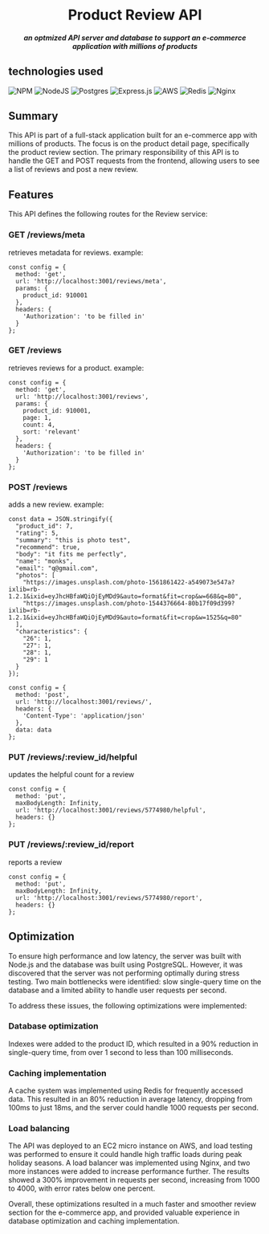 <h1 align="center">
  <br>
    Product Review API
    <h4 align="center">
        <i>an optmized API server and database to support an e-commerce application with millions of products </i>
      <br>
    </h4>
</h1>

## technologies used

![NPM](https://img.shields.io/badge/NPM-%23CB3837.svg?style=for-the-badge&logo=npm&logoColor=white)
![NodeJS](https://img.shields.io/badge/node.js-6DA55F?style=for-the-badge&logo=node.js&logoColor=white)
![Postgres](https://img.shields.io/badge/postgres-%23316192.svg?style=for-the-badge&logo=postgresql&logoColor=white)
![Express.js](https://img.shields.io/badge/express.js-%23404d59.svg?style=for-the-badge&logo=express&logoColor=%2361DAFB)
![AWS](https://img.shields.io/badge/AWS-%23FF9900.svg?style=for-the-badge&logo=amazon-aws&logoColor=white)
![Redis](https://img.shields.io/badge/redis-%23DD0031.svg?style=for-the-badge&logo=redis&logoColor=white)
![Nginx](https://img.shields.io/badge/nginx-%23009639.svg?style=for-the-badge&logo=nginx&logoColor=white)

## Summary
This API  is part of a full-stack application built for an e-commerce app with millions of products. The focus is on the product detail page, specifically the product review section. The primary responsibility of this API  is to handle the GET and POST requests from the frontend, allowing users to see a list of reviews and post a new review.

## Features
This API defines the following routes for the Review service:

### GET /reviews/meta
retrieves metadata for reviews.
example:
```
const config = {
  method: 'get',
  url: 'http://localhost:3001/reviews/meta',
  params: {
    product_id: 910001
  },
  headers: {
    'Authorization': 'to be filled in'
  }
};
```

### GET /reviews 
retrieves reviews for a product.
example: 
```
const config = {
  method: 'get',
  url: 'http://localhost:3001/reviews',
  params: {
    product_id: 910001,
    page: 1,
    count: 4,
    sort: 'relevant'
  },
  headers: {
    'Authorization': 'to be filled in'
  }
};

```

### POST /reviews 
adds a new review.
example:
```
const data = JSON.stringify({
  "product_id": 7,
  "rating": 5,
  "summary": "this is photo test",
  "recommend": true,
  "body": "it fits me perfectly",
  "name": "monks",
  "email": "q@gmail.com",
  "photos": [
    "https://images.unsplash.com/photo-1561861422-a549073e547a?ixlib=rb-1.2.1&ixid=eyJhcHBfaWQiOjEyMDd9&auto=format&fit=crop&w=668&q=80",
    "https://images.unsplash.com/photo-1544376664-80b17f09d399?ixlib=rb-1.2.1&ixid=eyJhcHBfaWQiOjEyMDd9&auto=format&fit=crop&w=1525&q=80"
  ],
  "characteristics": {
    "26": 1,
    "27": 1,
    "28": 1,
    "29": 1
  }
});

const config = {
  method: 'post',
  url: 'http://localhost:3001/reviews/',
  headers: { 
    'Content-Type': 'application/json'
  },
  data: data
};
```
### PUT /reviews/:review_id/helpful 
updates the helpful count for a review
```
const config = {
  method: 'put',
  maxBodyLength: Infinity,
  url: 'http://localhost:3001/reviews/5774980/helpful',
  headers: {}
};
```
### PUT /reviews/:review_id/report 
reports a review
```
const config = {
  method: 'put',
  maxBodyLength: Infinity,
  url: 'http://localhost:3001/reviews/5774980/report',
  headers: {}
};
```

## Optimization
To ensure high performance and low latency, the server was built with Node.js and the database was built using PostgreSQL. However, it was discovered that the server was not performing optimally during stress testing. Two main bottlenecks were identified: slow single-query time on the database and a limited ability to handle user requests per second.

To address these issues, the following optimizations were implemented:

### Database optimization
Indexes were added to the product ID, which resulted in a 90% reduction in single-query time, from over 1 second to less than 100 milliseconds.
### Caching implementation
A cache system was implemented using Redis for frequently accessed data. This resulted in an 80% reduction in average latency, dropping from 100ms to just 18ms, and the server could handle 1000 requests per second.
### Load balancing
The API was deployed to an EC2 micro instance on AWS, and load testing was performed to ensure it could handle high traffic loads during peak holiday seasons. A load balancer was implemented using Nginx, and two more instances were added to increase performance further. The results showed a 300% improvement in requests per second, increasing from 1000 to 4000, with error rates below one percent.

Overall, these optimizations resulted in a much faster and smoother review section for the e-commerce app, and provided valuable experience in database optimization and caching implementation.

